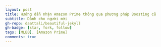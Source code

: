 ```yaml
---
layout: post
title: Hướng dẫn nhận Amazon Prime thông qua phương pháp Boosting cũ
subtitle: Dành cho người mới
gh-repo: daattali/beautiful-jekyll
gh-badge: [star, fork, follow]
tags: [MLBB], [Amazon Prime]
comments: true
---
```


